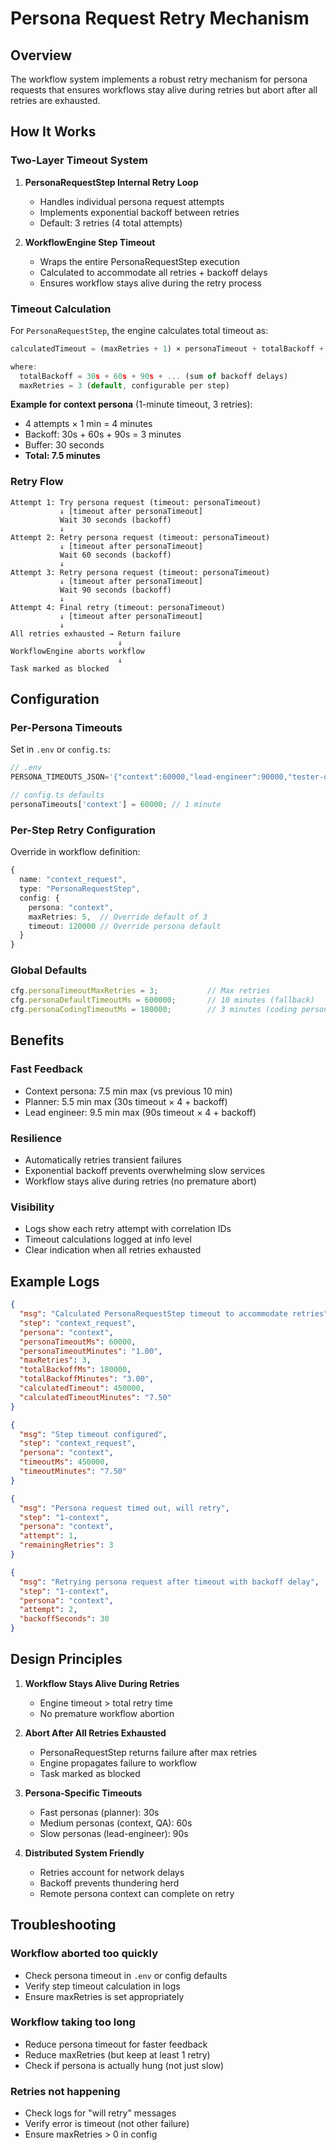 # Persona Request Retry Mechanism

## Overview

The workflow system implements a robust retry mechanism for persona requests that ensures workflows stay alive during retries but abort after all retries are exhausted.

## How It Works

### Two-Layer Timeout System

1. **PersonaRequestStep Internal Retry Loop**
   - Handles individual persona request attempts
   - Implements exponential backoff between retries
   - Default: 3 retries (4 total attempts)

2. **WorkflowEngine Step Timeout**
   - Wraps the entire PersonaRequestStep execution
   - Calculated to accommodate all retries + backoff delays
   - Ensures workflow stays alive during the retry process

### Timeout Calculation

For `PersonaRequestStep`, the engine calculates total timeout as:

```typescript
calculatedTimeout = (maxRetries + 1) × personaTimeout + totalBackoff + 30s buffer

where:
  totalBackoff = 30s + 60s + 90s + ... (sum of backoff delays)
  maxRetries = 3 (default, configurable per step)
```

**Example for context persona** (1-minute timeout, 3 retries):
- 4 attempts × 1 min = 4 minutes
- Backoff: 30s + 60s + 90s = 3 minutes
- Buffer: 30 seconds
- **Total: 7.5 minutes**

### Retry Flow

```
Attempt 1: Try persona request (timeout: personaTimeout)
           ↓ [timeout after personaTimeout]
           Wait 30 seconds (backoff)
           ↓
Attempt 2: Retry persona request (timeout: personaTimeout)
           ↓ [timeout after personaTimeout]
           Wait 60 seconds (backoff)
           ↓
Attempt 3: Retry persona request (timeout: personaTimeout)
           ↓ [timeout after personaTimeout]
           Wait 90 seconds (backoff)
           ↓
Attempt 4: Final retry (timeout: personaTimeout)
           ↓ [timeout after personaTimeout]
           ↓
All retries exhausted → Return failure
                        ↓
WorkflowEngine aborts workflow
                        ↓
Task marked as blocked
```

## Configuration

### Per-Persona Timeouts

Set in `.env` or `config.ts`:

```typescript
// .env
PERSONA_TIMEOUTS_JSON='{"context":60000,"lead-engineer":90000,"tester-qa":60000}'

// config.ts defaults
personaTimeouts['context'] = 60000; // 1 minute
```

### Per-Step Retry Configuration

Override in workflow definition:

```typescript
{
  name: "context_request",
  type: "PersonaRequestStep",
  config: {
    persona: "context",
    maxRetries: 5,  // Override default of 3
    timeout: 120000 // Override persona default
  }
}
```

### Global Defaults

```typescript
cfg.personaTimeoutMaxRetries = 3;           // Max retries
cfg.personaDefaultTimeoutMs = 600000;       // 10 minutes (fallback)
cfg.personaCodingTimeoutMs = 180000;        // 3 minutes (coding personas)
```

## Benefits

### Fast Feedback
- Context persona: 7.5 min max (vs previous 10 min)
- Planner: 5.5 min max (30s timeout × 4 + backoff)
- Lead engineer: 9.5 min max (90s timeout × 4 + backoff)

### Resilience
- Automatically retries transient failures
- Exponential backoff prevents overwhelming slow services
- Workflow stays alive during retries (no premature abort)

### Visibility
- Logs show each retry attempt with correlation IDs
- Timeout calculations logged at info level
- Clear indication when all retries exhausted

## Example Logs

```json
{
  "msg": "Calculated PersonaRequestStep timeout to accommodate retries",
  "step": "context_request",
  "persona": "context",
  "personaTimeoutMs": 60000,
  "personaTimeoutMinutes": "1.00",
  "maxRetries": 3,
  "totalBackoffMs": 180000,
  "totalBackoffMinutes": "3.00",
  "calculatedTimeout": 450000,
  "calculatedTimeoutMinutes": "7.50"
}

{
  "msg": "Step timeout configured",
  "step": "context_request",
  "persona": "context",
  "timeoutMs": 450000,
  "timeoutMinutes": "7.50"
}

{
  "msg": "Persona request timed out, will retry",
  "step": "1-context",
  "persona": "context",
  "attempt": 1,
  "remainingRetries": 3
}

{
  "msg": "Retrying persona request after timeout with backoff delay",
  "step": "1-context",
  "persona": "context",
  "attempt": 2,
  "backoffSeconds": 30
}
```

## Design Principles

1. **Workflow Stays Alive During Retries**
   - Engine timeout > total retry time
   - No premature workflow abortion

2. **Abort After All Retries Exhausted**
   - PersonaRequestStep returns failure after max retries
   - Engine propagates failure to workflow
   - Task marked as blocked

3. **Persona-Specific Timeouts**
   - Fast personas (planner): 30s
   - Medium personas (context, QA): 60s
   - Slow personas (lead-engineer): 90s

4. **Distributed System Friendly**
   - Retries account for network delays
   - Backoff prevents thundering herd
   - Remote persona context can complete on retry

## Troubleshooting

### Workflow aborted too quickly
- Check persona timeout in `.env` or config defaults
- Verify step timeout calculation in logs
- Ensure maxRetries is set appropriately

### Workflow taking too long
- Reduce persona timeout for faster feedback
- Reduce maxRetries (but keep at least 1 retry)
- Check if persona is actually hung (not just slow)

### Retries not happening
- Check logs for "will retry" messages
- Verify error is timeout (not other failure)
- Ensure maxRetries > 0 in config

